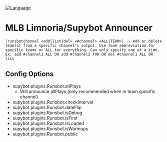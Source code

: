 [![Language](https://img.shields.io/badge/language-Python-green.svg?style=for-the-badge)](http://www.python.org)

# MLB Limnoria/Supybot Announcer

```
(runsbotchannel <add|list|del> <#channel> <ALL|TEAM>) -- Add or delete team(s) from a specific channel's output. Use team abbreviation for specific teams or ALL for everything. Can only specify one at a time. Ex: add #channel1 ALL OR add #channel2 TOR OR del #channel1 ALL OR list 
```
## Config Options
* supybot.plugins.Runsbot.allPlays
  * Will announce allPlays (only recommended when in team specific channel)
* supybot.plugins.Runsbot.checkInterval
* supybot.plugins.Runsbot.dateFlip
* supybot.plugins.Runsbot.isDebug
* supybot.plugins.Runsbot.isFirst
* supybot.plugins.Runsbot.isLoaded
* supybot.plugins.Runsbot.isWarmups
* supybot.plugins.Runsbot.public
